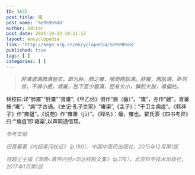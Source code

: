 ```yaml
---
ID: 3632
post_title: 雍
post_name: '%e9%9b%8d'
author: Editor
post_date: 2021-10-23 10:11:12
layout: encyclopedia
link: 'http://kege.org.cn/encyclopedia/%e9%9b%8d'
published: true
tags: [ ]
categories: [ ]
---
```

<blockquote><em>肝满肾满肺满皆实，即为肿。肺之雍，喘而两胠满。肝雍，两胠满，卧则惊，不得小便。肾雍，胠下至少腹满，胫有大小，髀胻大跛，易偏枯。</em></blockquote>
林校曰:详“肺雍”“肝雍”“肾雍”,《甲乙经》俱作“痈（癰）”。“雍”，亦作“雝”。晋蕃按:“雍”、“痈”字古通。《史记·孔子世家》“雍渠”,《孟子》：“于卫主痈疽”。《韩非子》作“雍鉏”。《说苑》作“雍雎（jū）”。《释名》：癰，雍也。翟氏灏《四书考异》曰:“‘痈疽’即‘雍渠’,以声同通借耳。

<span style="color: #808080;"><em>参考文献</em></span>

<span style="color: #808080;"><em>田晋蕃著《内经素问校证》（p.180），中国中医药出版社，2015年12月第1版</em></span>

<span style="color: #808080;"><em>钱超尘主编《清儒&lt;黄帝内经&gt;训诂校勘文集》（p.176），北京科学技术出版社，2017年1月第1版</em></span>